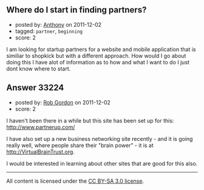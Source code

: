 ## Where do I start in finding partners? 

- posted by: [Anthony](https://stackexchange.com/users/-1/14788-anthony) on 2011-12-02
- tagged: `partner`, `beginning`
- score: 2

I am looking for startup partners for a website and mobile application that is similiar to shopkick but with a different approach. How would I go about doing this I have alot of information as to how and what I want to do I just dont know where to start.


## Answer 33224

- posted by: [Rob Gordon](https://stackexchange.com/users/-1/8967-rob-gordon) on 2011-12-02
- score: 2

I haven't been there in a while but this site has been set up for this: http://www.partnerup.com/

I have also set up a new business networking site recently - and it is going really well, where people share their "brain power" - it is at http://VirtualBrainTrust.org.   

I would be interested in learning about other sites that are good for this also. 



---

All content is licensed under the [CC BY-SA 3.0 license](https://creativecommons.org/licenses/by-sa/3.0/).
